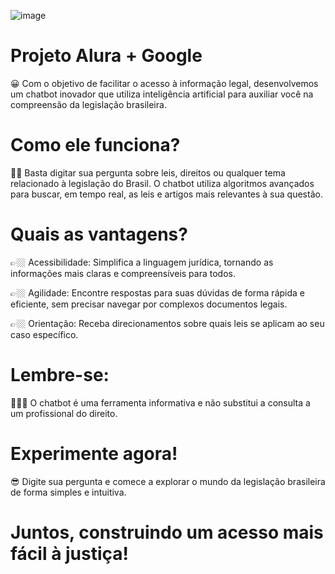 ![image](https://github.com/yolanda-ortiz/Projeto-Alura-Google/assets/169544800/1a37baa9-c70d-4376-8162-940d71825029)


# Projeto Alura + Google

😀 Com o objetivo de facilitar o acesso à informação legal, desenvolvemos um chatbot inovador que utiliza inteligência artificial para auxiliar você na compreensão da legislação brasileira.

# Como ele funciona?

👨‍💻 Basta digitar sua pergunta sobre leis, direitos ou qualquer tema relacionado à legislação do Brasil. O chatbot utiliza algoritmos avançados para buscar, em tempo real, as leis e artigos mais relevantes à sua questão.

# Quais as vantagens?

👉🏼 Acessibilidade: Simplifica a linguagem jurídica, tornando as informações mais claras e compreensíveis para todos.

👉🏼 Agilidade: Encontre respostas para suas dúvidas de forma rápida e eficiente, sem precisar navegar por complexos documentos legais.

👉🏼 Orientação: Receba direcionamentos sobre quais leis se aplicam ao seu caso específico.

# Lembre-se:

👩🏻‍🎓 O chatbot é uma ferramenta informativa e não substitui a consulta a um profissional do direito.

# Experimente agora!

😎 Digite sua pergunta e comece a explorar o mundo da legislação brasileira de forma simples e intuitiva.

# Juntos, construindo um acesso mais fácil à justiça!
